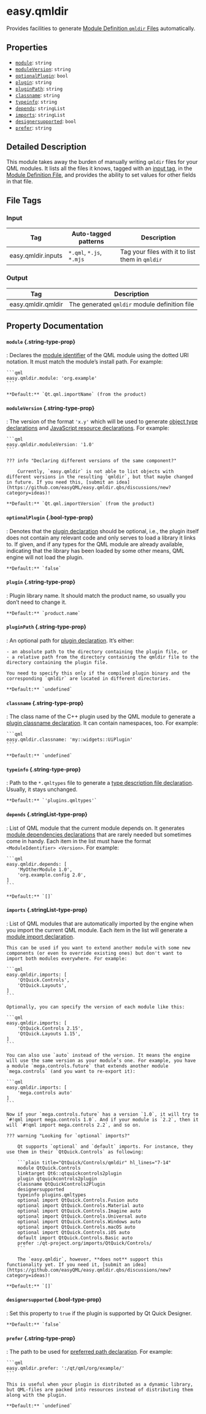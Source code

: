 # easy.qmldir

Provides facilities to generate [Module Definition `qmldir` Files](https://doc.qt.io/qt-6/qtqml-modules-qmldir.html) automatically.

## Properties

- [`module`](#module): `string`
- [`moduleVersion`](#moduleversion): `string`
- [`optionalPlugin`](#optionalplugin): `bool`
- [`plugin`](#plugin): `string`
- [`pluginPath`](#pluginpath): `string`
- [`classname`](#classname): `string`
- [`typeinfo`](#typeinfo): `string`
- [`depends`](#depends): `stringList`
- [`imports`](#imports): `stringList`
- [`designersupported`](#designersupported): `bool`
- [`prefer`](#prefer): `string`

## Detailed Description

This module takes away the burden of manually writing `qmldir` files for your QML modules. It lists all the files it knows, tagged with an [input tag](#input), in the [Module Definition File](https://doc.qt.io/qt-6/qtqml-modules-qmldir.html), and provides the ability to set values for other fields in that file.

## File Tags

### Input

| Tag                | Auto-tagged patterns     | Description                                     |
| ------------------ | ------------------------ | ----------------------------------------------- |
| easy.qmldir.inputs | `*.qml`, `*.js`, `*.mjs` | Tag your files with it to list them in `qmldir` |

### Output

| Tag                | Description                                   |
| ------------------ | --------------------------------------------- |
| easy.qmldir.qmldir | The generated `qmldir` module definition file |

## Property Documentation

#### `module` {.string-type-prop}

:	Declares the [module identifier](https://doc.qt.io/qt-6/qtqml-modules-qmldir.html#module-identifier-declaration) of the QML module using the dotted URI notation. It must match the module’s install path. For example:

	```qml
	easy.qmldir.module: 'org.example'
	```

	**Default:** `Qt.qml.importName` (from the product)

#### `moduleVersion` {.string-type-prop}

:	The version of the format `'x.y'` which will be used to generate [object type declarations](https://doc.qt.io/qt-6/qtqml-modules-qmldir.html#object-type-declaration) and [JavaScript resource declarations](https://doc.qt.io/qt-6/qtqml-modules-qmldir.html#javascript-resource-declaration). For example:

	```qml
	easy.qmldir.moduleVersion: '1.0'
	```

	??? info "Declaring different versions of the same component?"

		Currently, `easy.qmldir` is not able to list objects with different versions in the resulting `qmldir`, but that maybe changed in future. If you need this, [submit an idea](https://github.com/easyQML/easy.qmldir.qbs/discussions/new?category=ideas)!

	**Default:** `Qt.qml.importVersion` (from the product)

#### `optionalPlugin` {.bool-type-prop}

:	Denotes that the [plugin declaration](https://doc.qt.io/qt-6/qtqml-modules-qmldir.html#plugin-declaration) should be optional, i.e., the plugin itself does not contain any relevant code and only serves to load a library it links to. If given, and if any types for the QML module are already available, indicating that the library has been loaded by some other means, QML engine will not load the plugin.

	**Default:** `false`

#### `plugin` {.string-type-prop}

:	Plugin library name. It should match the product name, so usually you don’t need to change it.

	**Default:** `product.name`

#### `pluginPath` {.string-type-prop}

:	An optional path for [plugin declaration](https://doc.qt.io/qt-6/qtqml-modules-qmldir.html#plugin-declaration). It’s either:

	- an absolute path to the directory containing the plugin file, or
	- a relative path from the directory containing the qmldir file to the directory containing the plugin file.

	You need to specify this only if the compiled plugin binary and the corresponding `qmldir` are located in different directories.

	**Default:** `undefined`

#### `classname` {.string-type-prop}

:	The class name of the C++ plugin used by the QML module to generate a [plugin classname declaration](https://doc.qt.io/qt-6/qtqml-modules-qmldir.html#plugin-classname-declaration). It can contain namespaces, too. For example:

	```qml
	easy.qmldir.classname: 'my::widgets::UiPlugin'
	```

	**Default:** `undefined`

#### `typeinfo` {.string-type-prop}

:	Path to the `*.qmltypes` file to generate a [type description file declaration](https://doc.qt.io/qt-6/qtqml-modules-qmldir.html#type-description-file-declaration). Usually, it stays unchanged.

	**Default:** `'plugins.qmltypes'`

#### `depends` {.stringList-type-prop}

:	List of QML module that the current module depends on. It generates [module dependencies declarations](https://doc.qt.io/qt-6/qtqml-modules-qmldir.html#module-dependencies-declaration) that are rarely needed but sometimes come in handy. Each item in the list must have the format `<ModuleIdentifier> <Version>`. For example:

	```qml
	easy.qmldir.depends: [
		'MyOtherModule 1.0',
		'org.example.config 2.0',
	]
	```

	**Default:** `[]`

#### `imports` {.stringList-type-prop}

:	List of QML modules that are automatically imported by the engine when you import the current QML module. Each item in the list will generate a [module import declaration](https://doc.qt.io/qt-6/qtqml-modules-qmldir.html#module-import-declaration).

	This can be used if you want to extend another module with some new components (or even to override existing ones) but don't want to import both modules everywhere. For example:

	```qml
	easy.qmldir.imports: [
		'QtQuick.Controls',
		'QtQuick.Layouts',
	]
	```

	Optionally, you can specify the version of each module like this:

	```qml
	easy.qmldir.imports: [
		'QtQuick.Controls 2.15',
		'QtQuick.Layouts 1.15',
	]
	```

	You can also use `auto` instead of the version. It means the engine will use the same version as your module’s one. For example, you have a module `mega.controls.future` that extends another module `mega.controls` (and you want to re-export it):

	```qml
	easy.qmldir.imports: [
		'mega.controls auto'
	]
	```

	Now if your `mega.controls.future` has a version `1.0`, it will try to `#!qml import mega.controls 1.0`. And if your module is `2.2`, then it will `#!qml import mega.controls 2.2`, and so on.

	??? warning "Looking for `optional` imports?"

		Qt supports `optional` and `default` imports. For instance, they use them in their `QtQuick.Controls` as following:

		```plain title="QtQuick/Controls/qmldir" hl_lines="7-14"
		module QtQuick.Controls
		linktarget Qt6::qtquickcontrols2plugin
		plugin qtquickcontrols2plugin
		classname QtQuickControls2Plugin
		designersupported
		typeinfo plugins.qmltypes
		optional import QtQuick.Controls.Fusion auto
		optional import QtQuick.Controls.Material auto
		optional import QtQuick.Controls.Imagine auto
		optional import QtQuick.Controls.Universal auto
		optional import QtQuick.Controls.Windows auto
		optional import QtQuick.Controls.macOS auto
		optional import QtQuick.Controls.iOS auto
		default import QtQuick.Controls.Basic auto
		prefer :/qt-project.org/imports/QtQuick/Controls/
		```

		The `easy.qmldir`, however, **does not** support this functionality yet. If you need it, [submit an idea](https://github.com/easyQML/easy.qmldir.qbs/discussions/new?category=ideas)!

	**Default:** `[]`

#### `designersupported` {.bool-type-prop}

:	Set this property to `true` if the plugin is supported by Qt Quick Designer.

	**Default:** `false`

#### `prefer` {.string-type-prop}

:	The path to be used for [preferred path declaration](https://doc.qt.io/qt-6/qtqml-modules-qmldir.html#preferred-path-declaration). For example:

	```qml
	easy.qmldir.prefer: ':/qt/qml/org/example/'
	```

	This is useful when your plugin is distributed as a dynamic library, but QML-files are packed into resources instead of distributing them along with the plugin.

	**Default:** `undefined`
